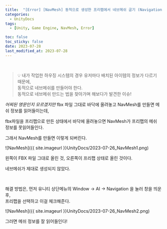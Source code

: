 ```yaml
---
title:  "[Error] [NavMesh] 동적으로 생성한 프리팹에서 네브메쉬 굽기 (Navigation Static) "
categories:
  - UnityDocs
tags:
  - [Unity, Game Engine, NavMesh, Error]

toc: false
toc_sticky: false
date: 2023-07-28
last_modified_at: 2023-07-28
---
```


<br>

> 💡 내가 작업한 하우징 시스템의 경우 유저마다 배치된 아이템의 정보가 다르기 때문에,  
>    동적으로 네브메쉬를 만들어야 한다.  
>    동적으로 네브메쉬 만드는 법을 찾아가며 해보다가 발견한 이슈!

_어찌된 영문인지 모르겠지만_ fbx 파일 그대로 바닥에 올려놓고 NavMesh를 만들면 메쉬 정보를 읽어들이는데,  

fbx파일을 프리팹으로 만든 상태에서 바닥에 올려놓으면 NavMesh가 프리팹의 메쉬 정보를 못읽어들인다.  

그래서 NavMesh를 만들면 이렇게 되버린다.  

![NavMesh]({{ site.imageurl }}UnityDocs/2023-07-26_NavMesh1.png)  

왼쪽이 FBX 파일 그대로 올린 것, 오른쪽이 프리팹 상태로 올린 것이다.  

네브메쉬가 제대로 생성되지 않았다.  

<br>

해결 방법은, 먼저 유니티 상단메뉴의 Window -> AI -> Navigation 을 눌러 창을 띄운 후,  
프리팹을 선택하고 이걸 체크해준다.  

![NavMesh]({{ site.imageurl }}UnityDocs/2023-07-26_NavMesh2.png)  

그러면 메쉬 정보를 잘 읽어들인다!